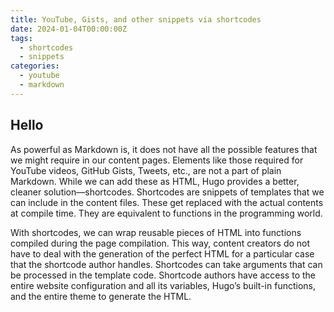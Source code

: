 ```yaml
---
title: YouTube, Gists, and other snippets via shortcodes
date: 2024-01-04T00:00:00Z
tags:
  - shortcodes
  - snippets
categories:
  - youtube
  - markdown
---
```


## Hello

As powerful as Markdown is, it does not have all the possible features that we might
require in our content pages. Elements like those required for YouTube videos,
GitHub Gists, Tweets, etc., are not a part of plain Markdown. While we can add these
as HTML, Hugo provides a better, cleaner solution—shortcodes. Shortcodes are snippets of templates that we can include in the content files. These get replaced with the
actual contents at compile time. They are equivalent to functions in the programming
world.

With shortcodes, we can wrap reusable pieces of HTML into functions compiled
during the page compilation. This way, content creators do not have to deal with the
generation of the perfect HTML for a particular case that the shortcode author handles. Shortcodes can take arguments that can be processed in the template code.
Shortcode authors have access to the entire website configuration and all its variables,
Hugo’s built-in functions, and the entire theme to generate the HTML.